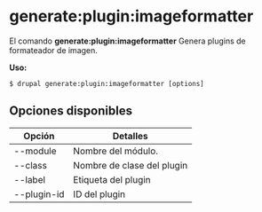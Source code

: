 # generate:plugin:imageformatter
El comando **generate:plugin:imageformatter** Genera plugins de formateador de imagen.

**Uso:**
```
$ drupal generate:plugin:imageformatter [options] 
```

## Opciones disponibles
Opción | Detalles
-------|-------------
--module | Nombre del módulo.
--class | Nombre de clase del plugin
--label | Etiqueta del plugin
--plugin-id | ID del plugin
